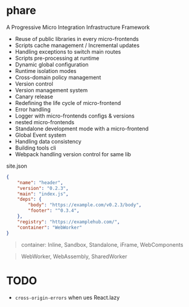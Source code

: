 # phare

A Progressive  Micro Integration Infrastructure Framework

- Reuse of public libraries in every micro-frontends
- Scripts cache management / Incremental updates
- Handling exceptions to switch main routes
- Scripts pre-processing at runtime
- Dynamic global configuration
- Runtime isolation modes
- Cross-domain policy management
- Version control
- Version management system
- Canary release
- Redefining the life cycle of micro-frontend
- Error handling
- Logger with micro-frontends configs & versions
- nested micro-frontends
- Standalone development mode with a micro-frontend
- Global Event system
- Handling data consistency
- Building tools cli
- Webpack handling version control for same lib

site.json

```json
{
    "name": "header",
    "version": "0.2.3",
    "main": "index.js",
    "deps": {
        "body": "https://example.com/v0.2.3/body",
        "footer": "^0.3.4",
    },
    "registry": "https://examplehub.com/",
    "container": "WebWorker"
}
```

> container: Inline, Sandbox, Standalone, iFrame, WebComponents

> WebWorker, WebAssembly, SharedWorker

# TODO

- `cross-origin-errors` when ues React.lazy
